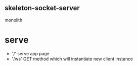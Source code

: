 ## skeleton-socket-server

monolith

# serve

- '/' serve app page
- '/ws' GET method which will instantiate new client instance
